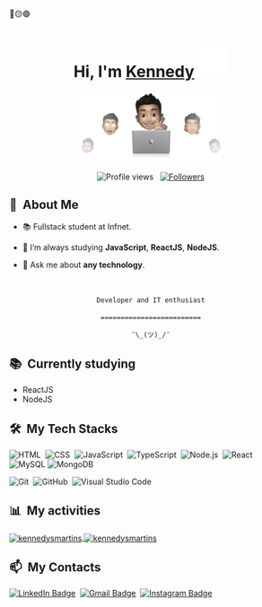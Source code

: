 

<div>
🔴🟡🟢

<br>

</div>


<div align="center">
<h1 align="center">Hi, I'm <a href="https://github.com/kennedysmartins">Kennedy<a><img src="./.github/wave.gif" width="60px" /></h1>
<p align="center"><img src="./.github/cover.png" width="50%"></p>

  
</div>

<p align="center">
  <img src="https://komarev.com/ghpvc/?username=kennedysmartins&color=blueviolet" alt="Profile views" />
  &nbsp;
  <a href="https://github.com/kennedysmartins?tab=followers">
    <img src="https://img.shields.io/github/followers/kennedysmartins?style=social" alt="Followers" />
  </a>
</p>


<div>

  ## 🧭 &nbsp;About Me

  - 📚 Fullstack student at Infnet.
  <!-- - 🔭 I'm currently working on <a href="#">MyJob</a> -->

  - 🌱  I’m always studying **JavaScript**, **ReactJS**, **NodeJS**.

  - 💬 Ask me about **any technology**.


  <br>
  

</div>


<div align="center">

  `Developer and IT enthusiast`
  <br>

  `=========================`
  <br>

  `¯\_(ツ)_/¯`
</div>


<div>

  ## 📚 &nbsp;Currently studying

  - ReactJS
  - NodeJS

</div>


<div>

  ## 🛠️ &nbsp;My Tech Stacks

  ![HTML](https://img.shields.io/badge/-HTML-0D1117?style=flat&logo=HTML5)&nbsp;
  ![CSS](https://img.shields.io/badge/-CSS-0D1117?style=flat&logo=CSS3&logoColor=1572B6)&nbsp;
  ![JavaScript](https://img.shields.io/badge/-JavaScript-0D1117?style=flat&logo=javascript)&nbsp;
  ![TypeScript](https://img.shields.io/badge/-TypeScript-0D1117?style=flat&logo=typescript)&nbsp;
  ![Node.js](https://img.shields.io/badge/-Node.js-0D1117?style=flat&logo=node.js)&nbsp;
  ![React](https://img.shields.io/badge/-React-0D1117?style=flat&logo=react)&nbsp;
  ![MySQL](https://img.shields.io/badge/mysql-%2300f.svg?style=flat&logo=mysql&logoColor=white)
  ![MongoDB](https://img.shields.io/badge/MongoDB-%234ea94b.svg?style=flat&logo=mongodb&logoColor=white)
  <!-- ![React Native](https://img.shields.io/badge/-React%20Native-0D1117?style=flat&logo=react)&nbsp; -->
  <!-- ![Kotlin](https://img.shields.io/badge/-Kotlin-0D1117?style=flat&logo=kotlin)&nbsp; -->
  <!-- ![Dart](https://img.shields.io/badge/-Dart-0D1117?style=flat&logo=dart)&nbsp; -->
  <!-- ![Flutter](https://img.shields.io/badge/-Flutter-0D1117?style=flat&logo=flutter)&nbsp; -->
  <!-- ![PostgreSQL](https://img.shields.io/badge/-PostgreSQL-0D1117?style=flat&logo=postgresql)&nbsp; -->
  <!-- ![Python](https://img.shields.io/badge/-Python-0D1117?style=flat&logo=python)&nbsp; -->
  <!-- ![Django](https://img.shields.io/badge/-Django-0D1117?style=flat&logo=django)&nbsp; -->
  <!-- ![Jupyter Notebook](https://img.shields.io/badge/-Jupyter%20Notebook-0D1117?style=flat&logo=jupyter)&nbsp; -->
  <!-- ![Docker](https://img.shields.io/badge/-Docker-0D1117?style=flat&logo=docker)&nbsp; -->
  ![Git](https://img.shields.io/badge/-Git-0D1117?style=flat&logo=git)&nbsp;
  ![GitHub](https://img.shields.io/badge/-GitHub-0D1117?style=flat&logo=github)&nbsp;
  ![Visual Studio Code](https://img.shields.io/badge/-VS%20Code-0D1117?style=flat&logo=visual-studio-code&logoColor=007ACC)&nbsp;
  <!-- ![Markdown](https://img.shields.io/badge/-Markdown-0D1117?style=flat&logo=markdown) -->

</div>


<div>

  ## 📊 &nbsp;My activities
  <a href="https://github.com/kennedysmartins">
    <img width=450 height=170 align="center" alt="kennedysmartins" src="https://github-readme-stats.vercel.app/api?username=kennedysmartins&theme=midnight-purple&show_icons=true&bg_color=0D1117&hide_border=true&count_private=true" />
  </a>
  <a href="https://github.com/kennedysmartins">
    <img align="center" alt="kennedysmartins" src="https://github-readme-stats.vercel.app/api/top-langs/?username=kennedysmartins&theme=midnight-purple&layout=compact&bg_color=0D1117&hide_border=true&count_private=true" />
  </a>
</div>

<div>

  ## 📫 &nbsp;My Contacts

  <!-- [![Portfolio Badge](https://img.shields.io/badge/-Portifolio-blueviolet?style=flat-square&logo=Portfolio&logoColor=white)](https://kennedysmartins.github.io/)&nbsp; -->
  [![LinkedIn Badge](https://img.shields.io/badge/-Kennedy_Martins-blue?style=flat-square&logo=Linkedin&logoColor=white&link=https://www.linkedin.com/in/kennedysmartins/)](https://www.linkedin.com/in/kennedysmartins/)&nbsp;
  [![Gmail Badge](https://img.shields.io/badge/-kennedysmartins@hotmail.com-red?style=flat-square&logo=Gmail&logoColor=white)](mailto:kennedysmartins@hotmail.com)&nbsp;
  [![Instagram Badge](https://img.shields.io/badge/-kenny.mrts_-EB2A08?style=flat-square&logo=Instagram&logoColor=white)](https://www.instagram.com/kenny.mrts/)&nbsp;


</div>




<!-- ## 📚 &nbsp;My Projects -->

